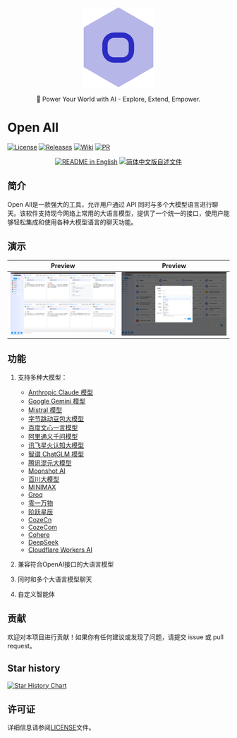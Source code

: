 <p align="center">
  <img width="160" src="./assets/logo.png" />
  <p align="center">🚀 Power Your World with AI - Explore, Extend, Empower.</p>
</h2>

# Open All


[![License][License-image]][License-url]
[![Releases][Releases-image]][Releases-url]
[![Wiki][Wiki-image]][Wiki-url]
[![PR][PRs-image]][PRs-url]

[License-image]: https://img.shields.io/github/license/godgodgame/open-all?label=License&style=flat-square&color=orange
[Releases-image]: https://img.shields.io/github/release/godgodgame/open-all?label=Release&style=flat-square&color=blue
[Wiki-image]: https://img.shields.io/badge/wiki-项目文档-black?style=flat-square
[PRs-image]: https://img.shields.io/badge/PRs-welcome-pink?style=flat-square

[License-url]: https://github.com/godgodgame/open-all/blob/master/LICENSE
[Releases-url]: https://github.com/godgodgame/open-all/releases
[Wiki-url]: https://github.com/godgodgame/open-all/wiki
[PRs-url]: https://github.com/godgodgame/open-all/pulls


<p align="center">
  <a href="./README.md"><img alt="README in English" src="https://img.shields.io/badge/English-d9d9d9"></a>
  <a href="./README-zh_CN.md"><img alt="简体中文版自述文件" src="https://img.shields.io/badge/简体中文-d9d9d9"></a>
</p>

## 简介

Open All是一款强大的工具，允许用户通过 API 同时与多个大模型语言进行聊天。该软件支持现今网络上常用的大语言模型，提供了一个统一的接口，使用户能够轻松集成和使用各种大模型语言的聊天功能。

## 演示

|Preview|Preview|
|---|---|
|![theme-dark-1](./assets/demo_01.png)|![theme-dark-2](./assets/demo_02.png)|



## 功能
1. 支持多种大模型：
   + [Anthropic Claude 模型](https://anthropic.com) 
   + [Google Gemini 模型](https://developers.generativeai.google)
   + [Mistral 模型](https://mistral.ai/)
   + [字节跳动豆包大模型](https://console.volcengine.com/ark/region:ark+cn-beijing/model)
   + [百度文心一言模型](https://cloud.baidu.com/doc/WENXINWORKSHOP/index.html)
   + [阿里通义千问模型](https://help.aliyun.com/document_detail/2400395.html)
   + [讯飞星火认知大模型](https://www.xfyun.cn/doc/spark/Web.html)
   + [智谱 ChatGLM 模型](https://bigmodel.cn)
   + [腾讯混元大模型](https://cloud.tencent.com/document/product/1729)
   + [Moonshot AI](https://platform.moonshot.cn/)
   + [百川大模型](https://platform.baichuan-ai.com)
   + [MINIMAX](https://api.minimax.chat/)
   + [Groq](https://wow.groq.com/)
   + [零一万物](https://platform.lingyiwanwu.com/)
   + [阶跃星辰](https://platform.stepfun.com/)
   + [CozeCn](https://www.coze.cn/)
   + [CozeCom](https://www.coze.com/)
   + [Cohere](https://cohere.com/)
   + [DeepSeek](https://www.deepseek.com/)
   + [Cloudflare Workers AI](https://developers.cloudflare.com/workers-ai/)


2. 兼容符合OpenAI接口的大语言模型
3. 同时和多个大语言模型聊天
4. 自定义智能体


## 贡献

欢迎对本项目进行贡献！如果你有任何建议或发现了问题，请提交 issue 或 pull request。


## Star history

[![Star History Chart](https://api.star-history.com/svg?repos=godgodgame/open-all&type=Date)](https://star-history.com/#godgodgame/open-all&Date)


## 许可证

详细信息请参阅[LICENSE](https://github.com/godgodgame/open-all/blob/main/LICENSE)文件。
 
 